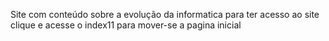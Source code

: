 Site com conteúdo sobre a evolução da informatica
para ter acesso ao site clique e acesse o index11 para mover-se a pagina inicial
